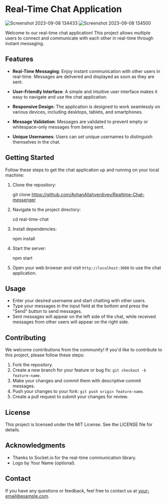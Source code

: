 # Real-Time Chat Application

![Screenshot 2023-09-08 134433](https://github.com/AyhanAllahverdiyev/Realtime-Chat-messenger/assets/115575562/b4dd1a04-27cf-412c-8011-f9c5b75a7ff7)
![Screenshot 2023-09-08 134500](https://github.com/AyhanAllahverdiyev/Realtime-Chat-messenger/assets/115575562/ac1a203c-e728-4e1d-b896-b12f23a5ca93)

Welcome to our real-time chat application! This project allows multiple users to connect and communicate with each other in real-time through instant messaging.

## Features

- **Real-Time Messaging**: Enjoy instant communication with other users in real-time. Messages are delivered and displayed as soon as they are sent.

- **User-Friendly Interface**: A simple and intuitive user interface makes it easy to navigate and use the chat application.

- **Responsive Design**: The application is designed to work seamlessly on various devices, including desktops, tablets, and smartphones.

- **Message Validation**: Messages are validated to prevent empty or whitespace-only messages from being sent.

- **Unique Usernames**: Users can set unique usernames to distinguish themselves in the chat.

## Getting Started

Follow these steps to get the chat application up and running on your local machine:

1. Clone the repository:

   git clone https://github.com/AyhanAllahverdiyev/Realtime-Chat-messenger

2. Navigate to the project directory:

   cd real-time-chat

3. Install dependencies:

   npm install

4. Start the server:

   npm start

5. Open your web browser and visit `http://localhost:3000` to use the chat application.

## Usage

- Enter your desired username and start chatting with other users.
- Type your messages in the input field at the bottom and press the "Send" button to send messages.
- Sent messages will appear on the left side of the chat, while received messages from other users will appear on the right side.

## Contributing

We welcome contributions from the community! If you'd like to contribute to this project, please follow these steps:

1. Fork the repository.
2. Create a new branch for your feature or bug fix: `git checkout -b feature-name`.
3. Make your changes and commit them with descriptive commit messages.
4. Push your changes to your fork: `git push origin feature-name`.
5. Create a pull request to submit your changes for review.

## License

This project is licensed under the MIT License. See the LICENSE file for details.

## Acknowledgments

- Thanks to Socket.io for the real-time communication library.
- Logo by Your Name (optional).

## Contact

If you have any questions or feedback, feel free to contact us at your-email@example.com.

